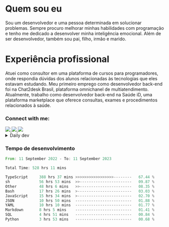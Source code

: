 # Quem sou eu
Sou um desenvolvedor e uma pessoa determinada em solucionar problemas. Sempre procuro melhorar minhas habilidades com programação e tenho me dedicado a desenvolver minha inteligência emocional. Além de ser desenvolvedor, também sou pai, filho, irmão e marido.

# Experiência profissional
Atuei como consultor em uma plataforma de cursos para programadores, onde respondia dúvidas dos alunos relacionadas às tecnologias que eles estavam estudando.
Meu primeiro emprego como desenvolvedor back-end foi na Chat2desk Brasil, plataforma omnichanel de multiatendimento.
Atualmente, trabalho como desenvolvedor back-end na Saúde iD, uma plataforma marketplace que oferece consultas, exames e procedimentos relacionados à saúde.

### Connect with me:
<a href="https://www.linkedin.com/in/theusmoreira" target="_blank" >
<img src="https://img.shields.io/badge/linkedin-%230077B5.svg?&style=for-the-badge&logo=linkedin&logoColor=white ">
</a>
<a href="https://www.instagram.com/matheus.s.moreira/" target="_blank">
<img src="https://img.shields.io/badge/instagram-%23E4405F.svg?&style=for-the-badge&logo=instagram&logoColor=white">
</a>
<a href="mailto:matheussm301@gmail.com"  target="_blank">
<img src="https://img.shields.io/badge/gmail-%23E4405F.svg?&style=for-the-badge&logo=gmail&logoColor=white">
</a>


<details>
  <summary>Daily dev </summary>
<p>
  <a href="https://app.daily.dev/matheussantos"><img src="https://github.com/matheus-santos-moreira/matheus-santos-moreira/blob/master/devcard.svg" width="200" alt="Matheus Santos's Dev Card"/></a>
 </p>
</details>

<h3>Tempo de desenvolvimento</h3>

<!--START_SECTION:waka-->

```rust
From: 11 September 2022 - To: 11 September 2023

Total Time: 528 hrs 11 mins

TypeScript     388 hrs 37 mins >>>>>>>>>>>>>>>>>--------   67.44 %
sh             56 hrs 53 mins  >>-----------------------   09.87 %
Other          48 hrs 6 mins   >>-----------------------   08.35 %
Bash           17 hrs 26 mins  >------------------------   03.03 %
JavaScript     15 hrs 34 mins  >------------------------   02.70 %
JSON           10 hrs 50 mins  -------------------------   01.88 %
YAML           10 hrs 10 mins  -------------------------   01.77 %
Markdown       8 hrs 5 mins    -------------------------   01.41 %
SQL            4 hrs 51 mins   -------------------------   00.84 %
Python         3 hrs 53 mins   -------------------------   00.68 %
```

<!--END_SECTION:waka-->
